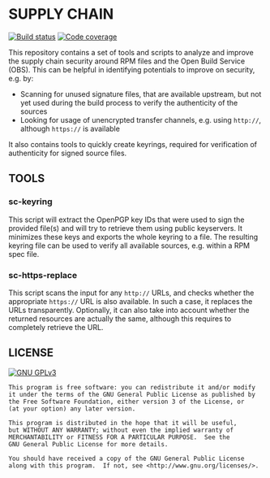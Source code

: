# SUPPLY CHAIN

[![Build status](https://travis-ci.org/kbabioch/supplychain.svg?branch=master)](https://travis-ci.org/kbabioch/supplychain)
[![Code coverage](https://codecov.io/gh/kbabioch/supplychain/branch/master/graph/badge.svg)](https://codecov.io/gh/kbabioch/supplychain)

This repository contains a set of tools and scripts to analyze and improve the
supply chain security around RPM files and the Open Build Service (OBS). This
can be helpful in identifying potentials to improve on security, e.g. by:

- Scanning for unused signature files, that are available upstream, but not
  yet used during the build process to verify the authenticity of the sources
- Looking for usage of unencrypted transfer channels, e.g. using `http://`,
  although `https://` is available

It also contains tools to quickly create keyrings, required for verification
of authenticity for signed source files.

## TOOLS

### sc-keyring

This script will extract the OpenPGP key IDs that were used to sign the
provided file(s) and will try to retrieve them using public keyservers. It
minimizes these keys and exports the whole keyring to a file. The resulting
keyring file can be used to verify all available sources, e.g. within a RPM
spec file.

### sc-https-replace

This script scans the input for any `http://` URLs, and checks whether the
appropriate `https://` URL is also available. In such a case, it replaces
the URLs transparently. Optionally, it can also take into account whether
the returned resources are actually the same, although this requires to
completely retrieve the URL.

## LICENSE

[![GNU GPLv3](http://www.gnu.org/graphics/gplv3-127x51.png "GNU GPLv3")](http://www.gnu.org/licenses/gpl.html)

    This program is free software: you can redistribute it and/or modify
    it under the terms of the GNU General Public License as published by
    the Free Software Foundation, either version 3 of the License, or
    (at your option) any later version.

    This program is distributed in the hope that it will be useful,
    but WITHOUT ANY WARRANTY; without even the implied warranty of
    MERCHANTABILITY or FITNESS FOR A PARTICULAR PURPOSE.  See the
    GNU General Public License for more details.

    You should have received a copy of the GNU General Public License
    along with this program.  If not, see <http://www.gnu.org/licenses/>.

